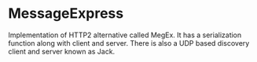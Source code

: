 # MessageExpress
Implementation of HTTP2 alternative called MegEx. It has a serialization function along with client and server. There is also a UDP based discovery client and server known as Jack.

